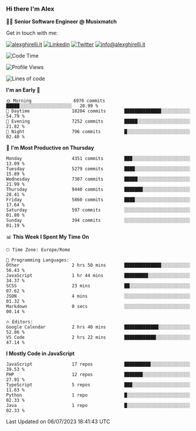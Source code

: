 ### Hi there I'm Alex

👨‍💻 __Senior Software Engineer @ Musixmatch__

Get in touch with me:

[![alexghirelli.it](https://img.shields.io/static/v1?label=alexghirelli.it&message=%20&color=red&logo=&style=flat-square&logoColor=white)](https://www.alexghirelli.it/)
[![Linkedin](https://img.shields.io/static/v1?label=Linkedin&message=%20&color=blue&logo=Linkedin&style=flat-square&logoColor=white)](https://linkedin.com/in/alexghirelli)
[![Twitter](https://img.shields.io/static/v1?label=Twitter&message=%20&color=blue&logo=Twitter&style=flat-square&logoColor=white)](https://twitter.com/alexGhirelli)
[![info@alexghirelli.it](https://img.shields.io/static/v1?label=info@alexghirelli.it&message=%20&color=red&logo=gmail&style=flat-square&logoColor=white)](mailto:info@alexghirelli.it)

<!--START_SECTION:waka-->
![Code Time](http://img.shields.io/badge/Code%20Time-7%2C472%20hrs%208%20mins-blue)

![Profile Views](http://img.shields.io/badge/Profile%20Views-2-blue)

![Lines of code](https://img.shields.io/badge/From%20Hello%20World%20I%27ve%20Written-60.7%20million%20lines%20of%20code-blue)

**I'm an Early 🐤** 

```text
🌞 Morning                6976 commits        █████░░░░░░░░░░░░░░░░░░░░   20.99 % 
🌆 Daytime                18204 commits       ██████████████░░░░░░░░░░░   54.79 % 
🌃 Evening                7252 commits        █████░░░░░░░░░░░░░░░░░░░░   21.82 % 
🌙 Night                  796 commits         █░░░░░░░░░░░░░░░░░░░░░░░░   02.40 % 
```
📅 **I'm Most Productive on Thursday** 

```text
Monday                   4351 commits        ███░░░░░░░░░░░░░░░░░░░░░░   13.09 % 
Tuesday                  5279 commits        ████░░░░░░░░░░░░░░░░░░░░░   15.89 % 
Wednesday                7307 commits        █████░░░░░░░░░░░░░░░░░░░░   21.99 % 
Thursday                 9440 commits        ███████░░░░░░░░░░░░░░░░░░   28.41 % 
Friday                   5860 commits        ████░░░░░░░░░░░░░░░░░░░░░   17.64 % 
Saturday                 597 commits         ░░░░░░░░░░░░░░░░░░░░░░░░░   01.80 % 
Sunday                   394 commits         ░░░░░░░░░░░░░░░░░░░░░░░░░   01.19 % 
```


📊 **This Week I Spent My Time On** 

```text
🕑︎ Time Zone: Europe/Rome

💬 Programming Languages: 
Other                    2 hrs 50 mins       ██████████████░░░░░░░░░░░   56.43 % 
JavaScript               1 hr 44 mins        █████████░░░░░░░░░░░░░░░░   34.37 % 
SCSS                     23 mins             ██░░░░░░░░░░░░░░░░░░░░░░░   07.62 % 
JSON                     4 mins              ░░░░░░░░░░░░░░░░░░░░░░░░░   01.32 % 
Markdown                 0 secs              ░░░░░░░░░░░░░░░░░░░░░░░░░   00.14 % 

🔥 Editors: 
Google Calendar          2 hrs 40 mins       █████████████░░░░░░░░░░░░   52.86 % 
VS Code                  2 hrs 22 mins       ████████████░░░░░░░░░░░░░   47.14 % 
```

**I Mostly Code in JavaScript** 

```text
JavaScript               17 repos            ██████████░░░░░░░░░░░░░░░   39.53 % 
PHP                      12 repos            ███████░░░░░░░░░░░░░░░░░░   27.91 % 
TypeScript               5 repos             ███░░░░░░░░░░░░░░░░░░░░░░   11.63 % 
Python                   1 repo              █░░░░░░░░░░░░░░░░░░░░░░░░   02.33 % 
Java                     1 repo              █░░░░░░░░░░░░░░░░░░░░░░░░   02.33 % 
```




 Last Updated on 06/07/2023 18:41:43 UTC
<!--END_SECTION:waka-->
